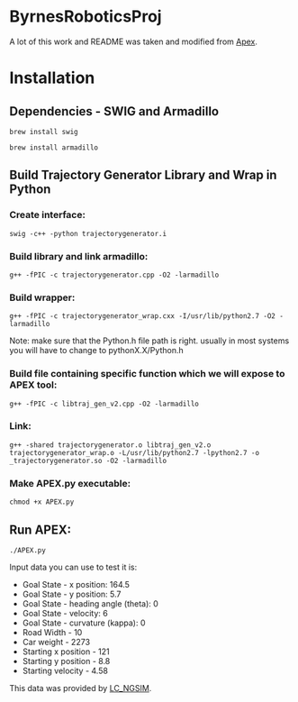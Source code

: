# ByrnesRoboticsProj

A lot of this work and README was taken and modified from [Apex](https://github.com/mlab-upenn/arch-apex).

# Installation

## Dependencies - SWIG and Armadillo

`brew install swig` 

`brew install armadillo`

## Build Trajectory Generator Library and Wrap in Python

### Create interface:
`swig -c++ -python trajectorygenerator.i`

### Build library and link armadillo:
`g++ -fPIC -c trajectorygenerator.cpp -O2 -larmadillo`

### Build wrapper:
`g++ -fPIC -c trajectorygenerator_wrap.cxx -I/usr/lib/python2.7 -O2 -larmadillo`

Note: make sure that the Python.h file path is right. usually in most systems you will have to change to pythonX.X/Python.h

### Build file containing specific function which we will expose to APEX tool:
`g++ -fPIC -c libtraj_gen_v2.cpp -O2 -larmadillo`

### Link:
`g++ -shared trajectorygenerator.o libtraj_gen_v2.o trajectorygenerator_wrap.o -L/usr/lib/python2.7 -lpython2.7 -o _trajectorygenerator.so -O2 -larmadillo`
 
### Make APEX.py executable:
`chmod +x APEX.py`

## Run APEX:
`./APEX.py`


Input data you can use to test it is:
* Goal State - x position: 164.5
* Goal State - y position: 5.7
* Goal State - heading angle (theta): 0
* Goal State - velocity: 6
* Goal State - curvature (kappa): 0
* Road Width - 10
* Car weight - 2273
* Starting x position - 121
* Starting y position - 8.8
* Starting velocity - 4.58

This data was provided by [LC_NGSIM](https://github.com/donnydcy/LC_NGSIM).

